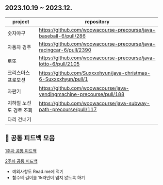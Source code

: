 ## 2023.10.19 ~ 2023.12.
| project | repository |
| --- | --- |
| 숫자야구 | https://github.com/woowacourse-precourse/java-baseball-6/pull/286 |
| 자동차 경주 | https://github.com/woowacourse-precourse/java-racingcar-6/pull/2390 |
| 로또 | https://github.com/woowacourse-precourse/java-lotto-6/pull/2105 |
| 크리스마스 프로모션 | https://github.com/Suxxxxhyun/java-christmas-6-Suxxxxhyun/pull/1 |
| 자판기 | https://github.com/woowacourse/java-vendingmachine-precourse/pull/188 |
| 지하철 노선도 경로 조회 | https://github.com/woowacourse/java-subway-path-precourse/pull/117 |
| 다리 건너기 |  |

## 📄 공통 피드백 모음

[1주차 공통 피드백]()

[2주차 공통 피드백]() 
  - 예외사항도 Read.me에 적기
  - 함수의 길이를 15라인이 넘지 않도록 하기 
